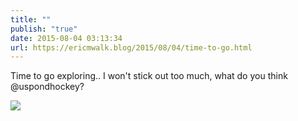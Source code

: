 ```yaml
---
title: ""
publish: "true"
date: 2015-08-04 03:13:34
url: https://ericmwalk.blog/2015/08/04/time-to-go.html
---
```


Time to go exploring.. I won't stick out too much, what do you think @uspondhockey?

![](https://ericmwalk.blog/uploads/2022/7530a6657a.jpg)